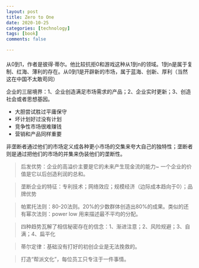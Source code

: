 ```yaml
---
layout: post
title: Zero to One
date: 2020-10-25
categories: [technology]
tags: [book]
comments: false

---
```


#### 

从0到1，作者是彼得$·$蒂尔。他比较抗拒0和游戏这种从1到n的领域。1到n是属于复制、红海、薄利的存在。从0到1是开辟新的市场，属于蓝海、创新、厚利（当然这在中国不太敢苟同）



企业的三层境界：1、企业创造满足市场需求的产品；2、企业实时更新；3、创造社会或者思想基因。



- 大胆尝试胜过平庸保守
- 坏计划好过没有计划
- 竞争性市场很难赚钱
- 营销和产品同样重要



非垄断者通过他们的市场定义成各种更小市场的交集来夸大自己的独特性；垄断者则是通过把他们的市场的并集来伪装他们的垄断性。



> 后发优势：企业的高溢价主要是它的未来产生现金流的能力~ 一个企业的价值是它以后创造利润的总和。



> 垄断企业的特征：专利技术；网络效应；规模经济（边际成本趋向于0）；品牌优势



> 帕累托法则：80-20法则。20%的少数群体创造出80%的成果。类似的还有幂次法则：power low 用来描述最不平均的分配。



> 四种趋势瓦解了相信秘密存在的信念：1、渐进注意；2、风险规避；3、自满；4、扁平化



> 蒂尔定律：基础没有打好的初创企业是无法挽救的。



> 打造“帮派文化”，每位员工只专注于一件事情。